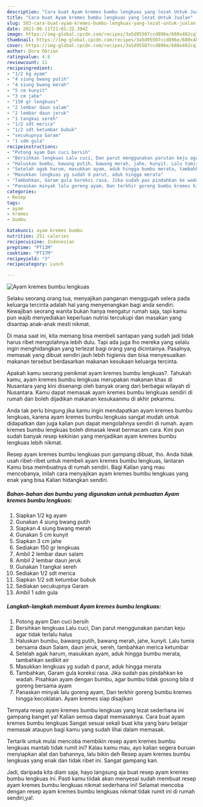 ```yaml
---
description: "Cara buat Ayam kremes bumbu lengkuas yang lezat Untuk Jualan"
title: "Cara buat Ayam kremes bumbu lengkuas yang lezat Untuk Jualan"
slug: 583-cara-buat-ayam-kremes-bumbu-lengkuas-yang-lezat-untuk-jualan
date: 2021-06-11T21:01:22.394Z
image: https://img-global.cpcdn.com/recipes/3a5d95507ccd896e/680x482cq70/ayam-kremes-bumbu-lengkuas-foto-resep-utama.jpg
thumbnail: https://img-global.cpcdn.com/recipes/3a5d95507ccd896e/680x482cq70/ayam-kremes-bumbu-lengkuas-foto-resep-utama.jpg
cover: https://img-global.cpcdn.com/recipes/3a5d95507ccd896e/680x482cq70/ayam-kremes-bumbu-lengkuas-foto-resep-utama.jpg
author: Dora Obrien
ratingvalue: 4.8
reviewcount: 11
recipeingredient:
- "1/2 kg ayam"
- "4 siung bwang putih"
- "4 siung bwang merah"
- "5 cm kunyit"
- "3 cm jahe"
- "150 gr lengkuas"
- "2 lembar daun salam"
- "2 lembar daun jeruk"
- "1 tangkai sereh"
- "1/2 sdt merica"
- "1/2 sdt ketumbar bubuk"
- "secukupnya Garam"
- "1 sdm gula"
recipeinstructions:
- "Potong ayam Dan cuci bersih"
- "Bersihkan lengkuas Lalu cuci, Dan parut menggunakan parutan keju agar tidak terlalu halus"
- "Haluskan bumbu, bawang putih, bawang merah, jahe, kunyit. Lalu tumis bersama daun Salam, daun jeruk, sereh, tambahkan merica ketumbar"
- "Setelah agak harum, masukkan ayam, aduk hingga bumbu merata, tambahkan sedikit air"
- "Masukkan lengkuas yg sudah d parut, aduk hingga merata"
- "Tambahkan, Garam gula koreksi rasa. Jika sudah pas pindahkan ke wadah. Pisahkan ayam dengan bumbu, agar bumbu tidak gosong bila d goreng bersama ayam"
- "Panaskan minyak lalu goreng ayam, Dan terkhir goreng bumbu kremes hingga kecoklatan. Ayam kremes siap disajikan"
categories:
- Resep
tags:
- ayam
- kremes
- bumbu

katakunci: ayam kremes bumbu 
nutrition: 251 calories
recipecuisine: Indonesian
preptime: "PT13M"
cooktime: "PT37M"
recipeyield: "3"
recipecategory: Lunch

---
```



![Ayam kremes bumbu lengkuas](https://img-global.cpcdn.com/recipes/3a5d95507ccd896e/680x482cq70/ayam-kremes-bumbu-lengkuas-foto-resep-utama.jpg)

Selaku seorang orang tua, menyajikan panganan menggugah selera pada keluarga tercinta adalah hal yang menyenangkan bagi anda sendiri. Kewajiban seorang  wanita bukan hanya mengatur rumah saja, tapi kamu pun wajib menyediakan keperluan nutrisi tercukupi dan masakan yang disantap anak-anak mesti nikmat.

Di masa  saat ini, kita memang bisa membeli santapan yang sudah jadi tidak harus ribet mengolahnya lebih dulu. Tapi ada juga lho mereka yang selalu ingin menghidangkan yang terlezat bagi orang yang dicintainya. Pasalnya, memasak yang dibuat sendiri jauh lebih higienis dan bisa menyesuaikan makanan tersebut berdasarkan makanan kesukaan keluarga tercinta. 



Apakah kamu seorang penikmat ayam kremes bumbu lengkuas?. Tahukah kamu, ayam kremes bumbu lengkuas merupakan makanan khas di Nusantara yang kini disenangi oleh banyak orang dari berbagai wilayah di Nusantara. Kamu dapat memasak ayam kremes bumbu lengkuas sendiri di rumah dan boleh dijadikan makanan kesukaanmu di akhir pekanmu.

Anda tak perlu bingung jika kamu ingin mendapatkan ayam kremes bumbu lengkuas, karena ayam kremes bumbu lengkuas sangat mudah untuk didapatkan dan juga kalian pun dapat mengolahnya sendiri di rumah. ayam kremes bumbu lengkuas boleh dimasak lewat bermacam cara. Kini pun sudah banyak resep kekinian yang menjadikan ayam kremes bumbu lengkuas lebih nikmat.

Resep ayam kremes bumbu lengkuas pun gampang dibuat, lho. Anda tidak usah ribet-ribet untuk membeli ayam kremes bumbu lengkuas, lantaran Kamu bisa membuatnya di rumah sendiri. Bagi Kalian yang mau mencobanya, inilah cara menyajikan ayam kremes bumbu lengkuas yang enak yang bisa Kalian hidangkan sendiri.

<!--inarticleads1-->

##### Bahan-bahan dan bumbu yang digunakan untuk pembuatan Ayam kremes bumbu lengkuas:

1. Siapkan 1/2 kg ayam
1. Gunakan 4 siung bwang putih
1. Siapkan 4 siung bwang merah
1. Gunakan 5 cm kunyit
1. Siapkan 3 cm jahe
1. Sediakan 150 gr lengkuas
1. Ambil 2 lembar daun salam
1. Ambil 2 lembar daun jeruk
1. Gunakan 1 tangkai sereh
1. Sediakan 1/2 sdt merica
1. Siapkan 1/2 sdt ketumbar bubuk
1. Sediakan secukupnya Garam
1. Ambil 1 sdm gula




<!--inarticleads2-->

##### Langkah-langkah membuat Ayam kremes bumbu lengkuas:

1. Potong ayam Dan cuci bersih
1. Bersihkan lengkuas Lalu cuci, Dan parut menggunakan parutan keju agar tidak terlalu halus
1. Haluskan bumbu, bawang putih, bawang merah, jahe, kunyit. Lalu tumis bersama daun Salam, daun jeruk, sereh, tambahkan merica ketumbar
1. Setelah agak harum, masukkan ayam, aduk hingga bumbu merata, tambahkan sedikit air
1. Masukkan lengkuas yg sudah d parut, aduk hingga merata
1. Tambahkan, Garam gula koreksi rasa. Jika sudah pas pindahkan ke wadah. Pisahkan ayam dengan bumbu, agar bumbu tidak gosong bila d goreng bersama ayam
1. Panaskan minyak lalu goreng ayam, Dan terkhir goreng bumbu kremes hingga kecoklatan. Ayam kremes siap disajikan




Ternyata resep ayam kremes bumbu lengkuas yang lezat sederhana ini gampang banget ya! Kalian semua dapat memasaknya. Cara buat ayam kremes bumbu lengkuas Sangat sesuai sekali buat kita yang baru belajar memasak ataupun bagi kamu yang sudah lihai dalam memasak.

Tertarik untuk mulai mencoba membikin resep ayam kremes bumbu lengkuas mantab tidak rumit ini? Kalau kamu mau, ayo kalian segera buruan menyiapkan alat dan bahannya, lalu bikin deh Resep ayam kremes bumbu lengkuas yang enak dan tidak ribet ini. Sangat gampang kan. 

Jadi, daripada kita diam saja, hayo langsung aja buat resep ayam kremes bumbu lengkuas ini. Pasti kamu tiidak akan menyesal sudah membuat resep ayam kremes bumbu lengkuas nikmat sederhana ini! Selamat mencoba dengan resep ayam kremes bumbu lengkuas nikmat tidak rumit ini di rumah sendiri,ya!.

